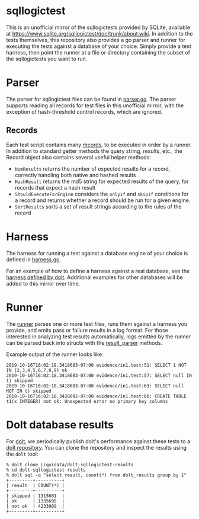 # sqllogictest

This is an unofficial mirror of the sqllogictests provided by SQLite, available at https://www.sqlite.org/sqllogictest/doc/trunk/about.wiki. In addition to the tests themselves, this repository also provides a go parser and runner for executing the tests against a database of your choice. Simply provide a test harness, then point the runner at a file or directory containing the subset of the sqllogictests you want to run.

# Parser

The parser for sqllogictest files can be found in [parser.go](go/logictest/parser/parser.go). The parser supports reading all records for test files in this unofficial mirror, with the exception of hash-threshold control records, which are ignored.

## Records

Each test script contains many [records](go/logictest/parser/record.go), to be executed in order by a runner. In addition to standard getter methods the query string, results, etc., the Record object also contains several useful helper methods:

* `NumResults` returns the number of expected results for a record, correctly handling both native and hashed results
* `HashResult` returns the md5 string for expected results of the query, for records that expect a hash result
* `ShouldExecuteForEngine` considers the `onlyif` and `skipif` conditions for a record and returns whether a record should be run for a given engine.
* `SortResults` sorts a set of result strings according to the rules of the record

# Harness

The harness for running a test against a database engine of your choice is defined in [harness.go](go/logictest/harness.go).

For an example of how to define a harness against a real database, see the [harness defined by dolt](https://github.com/liquidata-inc/dolt/blob/master/go/libraries/doltcore/sqle/logictest/dolt/doltharness.go). Additional examples for other databases will be added to this mirror over time.

# Runner

The [runner](go/logictest/runner.go) parses one or more test files, runs them against a harness you provide, and emits pass or failure results in a log format. For those interested in analyzing test results automatically, logs emitted by the runner can be parsed back into structs with the [result_parser](go/logictest/resultparser.go) methods.

Example output of the runner looks like:

```
2019-10-16T16:02:18.3418683-07:00 evidence/in1.test:51: SELECT 1 NOT IN (2,3,4,5,6,7,8,9) ok
2019-10-16T16:02:18.3418683-07:00 evidence/in1.test:57: SELECT null IN () skipped
2019-10-16T16:02:18.3418683-07:00 evidence/in1.test:63: SELECT null NOT IN () skipped
2019-10-16T16:02:18.3428692-07:00 evidence/in1.test:68: CREATE TABLE t1(x INTEGER) not ok: Unexpected error no primary key columns
```

# Dolt database results

For [dolt](https://github.com/liquidata-inc/dolt), we periodically publish dolt's performance against these tests to a [dolt repository](https://www.dolthub.com/repositories/Liquidata/dolt-sqllogictest-results/data/master/dolt_results). You can clone the repository and inspect the results using the `dolt` tool:

```
% dolt clone Liquidata/dolt-sqllogictest-results
% cd dolt-sqllogictest-results
% dolt sql -q "select result, count(*) from dolt_results group by 1"
+---------+----------+
| result  | COUNT(*) |
+---------+----------+
| skipped | 1315601  |
| ok      | 1335695  |
| not ok  | 4233009  |
+---------+----------+
```

